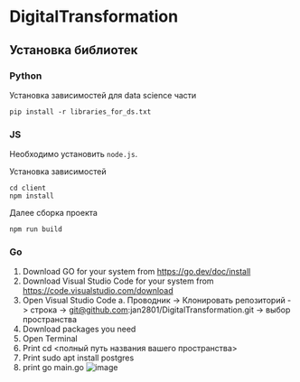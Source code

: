 # DigitalTransformation

## Установка библиотек

### Python

Установка зависимостей для data science части

```
pip install -r libraries_for_ds.txt
```

### JS
Необходимо установить ```node.js```.

Установка зависимостей

```
cd client
npm install
```

Далее сборка проекта

```
npm run build 
```

### Go

1.	Download GO for your system from https://go.dev/doc/install
2.	Download Visual Studio Code for your system from https://code.visualstudio.com/download 
3.	Open Visual Studio Code
a.	Проводник -> Клонировать репозиторий -> строка -> git@github.com:jan2801/DigitalTransformation.git -> выбор пространства
4.	Download packages you need
5.	Open Terminal 
6.	Print cd <полный путь названия вашего пространства>
7.	Print sudo apt install postgres
8.	print go main.go 
![image](https://user-images.githubusercontent.com/73964925/200194387-2807d1d9-164e-436a-9960-3e2d5d183d64.png)
